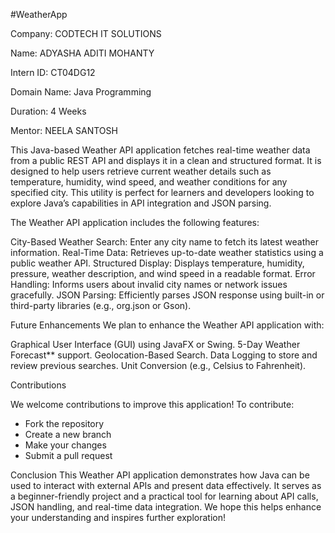 #WeatherApp



Company: CODTECH IT SOLUTIONS

Name: ADYASHA ADITI MOHANTY

Intern ID: CT04DG12

Domain Name: Java Programming

Duration: 4 Weeks

Mentor: NEELA SANTOSH


This Java-based Weather API application fetches real-time weather data from a public REST API and displays it in a clean and structured format. It is designed to help users retrieve current weather details such as temperature, humidity, wind speed, and weather conditions for any specified city. This utility is perfect for learners and developers looking to explore Java’s capabilities in API integration and JSON parsing.

The Weather API application includes the following features:

City-Based Weather Search: Enter any city name to fetch its latest weather information.
Real-Time Data: Retrieves up-to-date weather statistics using a public weather API.
Structured Display: Displays temperature, humidity, pressure, weather description, and wind speed in a readable format.
Error Handling: Informs users about invalid city names or network issues gracefully.
JSON Parsing: Efficiently parses JSON response using built-in or third-party libraries (e.g., org.json or Gson).

Future Enhancements
We plan to enhance the Weather API application with:

Graphical User Interface (GUI) using JavaFX or Swing.
5-Day Weather Forecast** support.
Geolocation-Based Search.
Data Logging to store and review previous searches.
Unit Conversion (e.g., Celsius to Fahrenheit).

Contributions

We welcome contributions to improve this application! To contribute:
* Fork the repository
* Create a new branch
* Make your changes
* Submit a pull request

Conclusion
This Weather API application demonstrates how Java can be used to interact with external APIs and present data effectively. It serves as a beginner-friendly project and a practical tool for learning about API calls, JSON handling, and real-time data integration. We hope this helps enhance your understanding and inspires further exploration!




